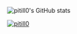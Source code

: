 ![pitill0's GitHub stats](https://github-readme-stats.vercel.app/api?username=pitill0&show_icons=true&theme=nord)

[![pitill0](http://github-readme-streak-stats.herokuapp.com?user=pitill0&theme=dark&background=000000)](https://git.io/streak-stats)
<!--
## Hi there 👋

**pitill0/pitill0** is a ✨ _special_ ✨ repository because its `README.md` (this file) appears on your GitHub profile.

Here are some ideas to get you started:

- 🔭 I’m currently working on ...
- 🌱 I’m currently learning ...
- 👯 I’m looking to collaborate on ...
- 🤔 I’m looking for help with ...
- 💬 Ask me about ...
- 📫 How to reach me: ...
- 😄 Pronouns: ...
- ⚡ Fun fact: ...
-->
